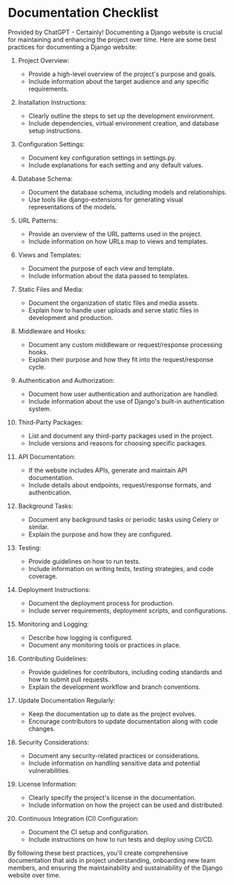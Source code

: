 # Documentation Checklist
Provided by ChatGPT - Certainly! Documenting a Django website is crucial for maintaining and enhancing the project over time. Here are some best practices for documenting a Django website:

1. Project Overview:
    - Provide a high-level overview of the project's purpose and goals.
    - Include information about the target audience and any specific requirements.

2. Installation Instructions:
    - Clearly outline the steps to set up the development environment.
    - Include dependencies, virtual environment creation, and database setup instructions.

3. Configuration Settings:
    - Document key configuration settings in settings.py.
    - Include explanations for each setting and any default values.

4. Database Schema:
    - Document the database schema, including models and relationships.
    - Use tools like django-extensions for generating visual representations of the models.

5. URL Patterns:
    - Provide an overview of the URL patterns used in the project.
    - Include information on how URLs map to views and templates.

6. Views and Templates:
    - Document the purpose of each view and template.
    - Include information about the data passed to templates.

7. Static Files and Media:
    - Document the organization of static files and media assets.
    - Explain how to handle user uploads and serve static files in development and production.

8. Middleware and Hooks:
    - Document any custom middleware or request/response processing hooks.
    - Explain their purpose and how they fit into the request/response cycle.

9. Authentication and Authorization:
    - Document how user authentication and authorization are handled.
    - Include information about the use of Django's built-in authentication system.

10. Third-Party Packages:
    - List and document any third-party packages used in the project.
    - Include versions and reasons for choosing specific packages.

11. API Documentation:
    - If the website includes APIs, generate and maintain API documentation.
    - Include details about endpoints, request/response formats, and authentication.

12. Background Tasks:
    - Document any background tasks or periodic tasks using Celery or similar.
    - Explain the purpose and how they are configured.

13. Testing:
    - Provide guidelines on how to run tests.
    - Include information on writing tests, testing strategies, and code coverage.

14. Deployment Instructions:
    - Document the deployment process for production.
    - Include server requirements, deployment scripts, and configurations.

15. Monitoring and Logging:
    - Describe how logging is configured.
    - Document any monitoring tools or practices in place.

16. Contributing Guidelines:
    - Provide guidelines for contributors, including coding standards and how to submit pull requests.
    - Explain the development workflow and branch conventions.

17. Update Documentation Regularly:
    - Keep the documentation up to date as the project evolves.
    - Encourage contributors to update documentation along with code changes.

18. Security Considerations:
    - Document any security-related practices or considerations.
    - Include information on handling sensitive data and potential vulnerabilities.

19. License Information:
    - Clearly specify the project's license in the documentation.
    - Include information on how the project can be used and distributed.

20. Continuous Integration (CI) Configuration:
    - Document the CI setup and configuration.
    - Include instructions on how to run tests and deploy using CI/CD.

By following these best practices, you'll create comprehensive documentation that aids in project understanding, onboarding new team members, and ensuring the maintainability and sustainability of the Django website over time.
